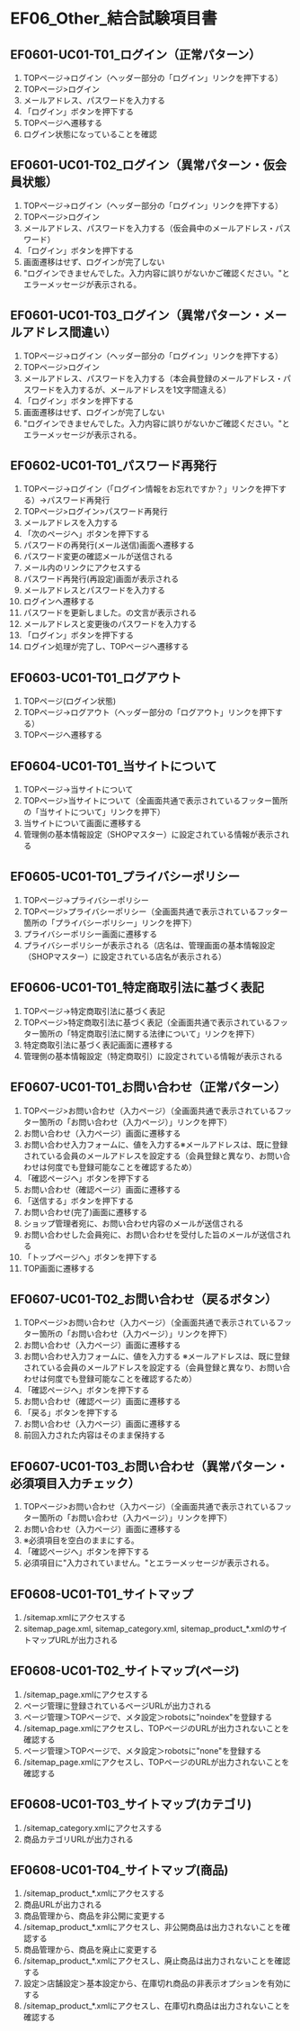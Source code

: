 # EF06_Other_結合試験項目書

## EF0601-UC01-T01_ログイン（正常パターン）

1. TOPページ→ログイン（ヘッダー部分の「ログイン」リンクを押下する）
1. TOPページ>ログイン
1. メールアドレス、パスワードを入力する
1. 「ログイン」ボタンを押下する
1. TOPページへ遷移する
1. ログイン状態になっていることを確認

## EF0601-UC01-T02_ログイン（異常パターン・仮会員状態）

1. TOPページ→ログイン（ヘッダー部分の「ログイン」リンクを押下する）
1. TOPページ>ログイン
1. メールアドレス、パスワードを入力する（仮会員中のメールアドレス・パスワード）
1. 「ログイン」ボタンを押下する
1. 画面遷移はせず、ログインが完了しない
1. "ログインできませんでした。入力内容に誤りがないかご確認ください。"とエラーメッセージが表示される。

## EF0601-UC01-T03_ログイン（異常パターン・メールアドレス間違い）

1. TOPページ→ログイン（ヘッダー部分の「ログイン」リンクを押下する）
1. TOPページ>ログイン
1. メールアドレス、パスワードを入力する（本会員登録のメールアドレス・パスワードを入力するが、メールアドレスを1文字間違える）
1. 「ログイン」ボタンを押下する
1. 画面遷移はせず、ログインが完了しない
1. "ログインできませんでした。入力内容に誤りがないかご確認ください。"とエラーメッセージが表示される。

## EF0602-UC01-T01_パスワード再発行

1. TOPページ→ログイン（「ログイン情報をお忘れですか？」リンクを押下する）→パスワード再発行
1. TOPページ>ログイン>パスワード再発行
1. メールアドレスを入力する
1. 「次のページへ」ボタンを押下する
1. パスワードの再発行(メール送信)画面へ遷移する
1. パスワード変更の確認メールが送信される
1. メール内のリンクにアクセスする
1. パスワード再発行(再設定)画面が表示される
1. メールアドレスとパスワードを入力する
1. ログインへ遷移する
1. パスワードを更新しました。の文言が表示される
1. メールアドレスと変更後のパスワードを入力する
1. 「ログイン」ボタンを押下する
1. ログイン処理が完了し、TOPページヘ遷移する

## EF0603-UC01-T01_ログアウト

1. TOPページ(ログイン状態)
1. TOPページ→ログアウト（ヘッダー部分の「ログアウト」リンクを押下する）
1. TOPページへ遷移する

## EF0604-UC01-T01_当サイトについて

1. TOPページ→当サイトについて
1. TOPページ>当サイトについて（全画面共通で表示されているフッター箇所の「当サイトについて」リンクを押下）
1. 当サイトについて画面に遷移する
1. 管理側の基本情報設定（SHOPマスター）に設定されている情報が表示される

## EF0605-UC01-T01_プライバシーポリシー

1. TOPページ→プライバシーポリシー
1. TOPページ>プライバシーポリシー（全画面共通で表示されているフッター箇所の「プライバシーポリシー」リンクを押下）
1. プライバシーポリシー画面に遷移する
1. プライバシーポリシーが表示される（店名は、管理画面の基本情報設定（SHOPマスター）に設定されている店名が表示される）

## EF0606-UC01-T01_特定商取引法に基づく表記

1. TOPページ→特定商取引法に基づく表記
1. TOPページ>特定商取引法に基づく表記（全画面共通で表示されているフッター箇所の「特定商取引法に関する法律について」リンクを押下）
1. 特定商取引法に基づく表記画面に遷移する
1. 管理側の基本情報設定（特定商取引）に設定されている情報が表示される

## EF0607-UC01-T01_お問い合わせ（正常パターン）

1. TOPページ>お問い合わせ（入力ページ）（全画面共通で表示されているフッター箇所の「お問い合わせ（入力ページ）」リンクを押下）
1. お問い合わせ（入力ページ）画面に遷移する
1. お問い合わせ入力フォームに、値を入力する※メールアドレスは、既に登録されている会員のメールアドレスを設定する（会員登録と異なり、お問い合わせは何度でも登録可能なことを確認するため）
1. 「確認ページへ」ボタンを押下する
1. お問い合わせ（確認ページ）画面に遷移する
1. 「送信する」ボタンを押下する
1. お問い合わせ(完了)画面に遷移する
1. ショップ管理者宛に、お問い合わせ内容のメールが送信される
1. お問い合わせした会員宛に、お問い合わせを受付した旨のメールが送信される
1. 「トップページへ」ボタンを押下する
1. TOP画面に遷移する

## EF0607-UC01-T02_お問い合わせ（戻るボタン）

1. TOPページ>お問い合わせ（入力ページ）（全画面共通で表示されているフッター箇所の「お問い合わせ（入力ページ）」リンクを押下）
1. お問い合わせ（入力ページ）画面に遷移する
1. お問い合わせ入力フォームに、値を入力する ※メールアドレスは、既に登録されている会員のメールアドレスを設定する（会員登録と異なり、お問い合わせは何度でも登録可能なことを確認するため）
1. 「確認ページへ」ボタンを押下する
1. お問い合わせ（確認ページ）画面に遷移する
1. 「戻る」ボタンを押下する
1. お問い合わせ（入力ページ）画面に遷移する
1. 前回入力された内容はそのまま保持する

## EF0607-UC01-T03_お問い合わせ（異常パターン・必須項目入力チェック）

1. TOPページ>お問い合わせ（入力ページ）（全画面共通で表示されているフッター箇所の「お問い合わせ（入力ページ）」リンクを押下）
1. お問い合わせ（入力ページ）画面に遷移する
1. ※必須項目を空白のままにする。
1. 「確認ページへ」ボタンを押下する
1. 必須項目に"入力されていません。"とエラーメッセージが表示される。

## EF0608-UC01-T01_サイトマップ

1. /sitemap.xmlにアクセスする
1. sitemap_page.xml, sitemap_category.xml, sitemap_product_*.xmlのサイトマップURLが出力される

## EF0608-UC01-T02_サイトマップ(ページ)

1. /sitemap_page.xmlにアクセスする
1. ページ管理に登録されているページURLが出力される
1. ページ管理＞TOPページで、メタ設定＞robotsに"noindex"を登録する
1. /sitemap_page.xmlにアクセスし、TOPページのURLが出力されないことを確認する
1. ページ管理＞TOPページで、メタ設定＞robotsに"none"を登録する
1. /sitemap_page.xmlにアクセスし、TOPページのURLが出力されないことを確認する

## EF0608-UC01-T03_サイトマップ(カテゴリ)

1. /sitemap_category.xmlにアクセスする
1. 商品カテゴリURLが出力される

## EF0608-UC01-T04_サイトマップ(商品)

1. /sitemap_product_*.xmlにアクセスする
1. 商品URLが出力される
1. 商品管理から、商品を非公開に変更する
1. /sitemap_product_*.xmlにアクセスし、非公開商品は出力されないことを確認する
1. 商品管理から、商品を廃止に変更する
1. /sitemap_product_*.xmlにアクセスし、廃止商品は出力されないことを確認する
1. 設定＞店舗設定＞基本設定から、在庫切れ商品の非表示オプションを有効にする
1. /sitemap_product_*.xmlにアクセスし、在庫切れ商品は出力されないことを確認する
